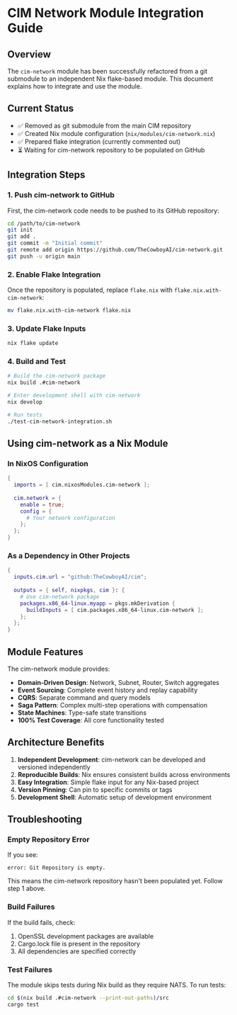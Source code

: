 # CIM Network Module Integration Guide

## Overview

The `cim-network` module has been successfully refactored from a git submodule to an independent Nix flake-based module. This document explains how to integrate and use the module.

## Current Status

- ✅ Removed as git submodule from the main CIM repository
- ✅ Created Nix module configuration (`nix/modules/cim-network.nix`)
- ✅ Prepared flake integration (currently commented out)
- ⏳ Waiting for cim-network repository to be populated on GitHub

## Integration Steps

### 1. Push cim-network to GitHub

First, the cim-network code needs to be pushed to its GitHub repository:

```bash
cd /path/to/cim-network
git init
git add .
git commit -m "Initial commit"
git remote add origin https://github.com/TheCowboyAI/cim-network.git
git push -u origin main
```

### 2. Enable Flake Integration

Once the repository is populated, replace `flake.nix` with `flake.nix.with-cim-network`:

```bash
mv flake.nix.with-cim-network flake.nix
```

### 3. Update Flake Inputs

```bash
nix flake update
```

### 4. Build and Test

```bash
# Build the cim-network package
nix build .#cim-network

# Enter development shell with cim-network
nix develop

# Run tests
./test-cim-network-integration.sh
```

## Using cim-network as a Nix Module

### In NixOS Configuration

```nix
{
  imports = [ cim.nixosModules.cim-network ];
  
  cim.network = {
    enable = true;
    config = {
      # Your network configuration
    };
  };
}
```

### As a Dependency in Other Projects

```nix
{
  inputs.cim.url = "github:TheCowboyAI/cim";
  
  outputs = { self, nixpkgs, cim }: {
    # Use cim-network package
    packages.x86_64-linux.myapp = pkgs.mkDerivation {
      buildInputs = [ cim.packages.x86_64-linux.cim-network ];
    };
  };
}
```

## Module Features

The cim-network module provides:

- **Domain-Driven Design**: Network, Subnet, Router, Switch aggregates
- **Event Sourcing**: Complete event history and replay capability
- **CQRS**: Separate command and query models
- **Saga Pattern**: Complex multi-step operations with compensation
- **State Machines**: Type-safe state transitions
- **100% Test Coverage**: All core functionality tested

## Architecture Benefits

1. **Independent Development**: cim-network can be developed and versioned independently
2. **Reproducible Builds**: Nix ensures consistent builds across environments
3. **Easy Integration**: Simple flake input for any Nix-based project
4. **Version Pinning**: Can pin to specific commits or tags
5. **Development Shell**: Automatic setup of development environment

## Troubleshooting

### Empty Repository Error

If you see:
```
error: Git Repository is empty.
```

This means the cim-network repository hasn't been populated yet. Follow step 1 above.

### Build Failures

If the build fails, check:
1. OpenSSL development packages are available
2. Cargo.lock file is present in the repository
3. All dependencies are specified correctly

### Test Failures

The module skips tests during Nix build as they require NATS. To run tests:
```bash
cd $(nix build .#cim-network --print-out-paths)/src
cargo test
```